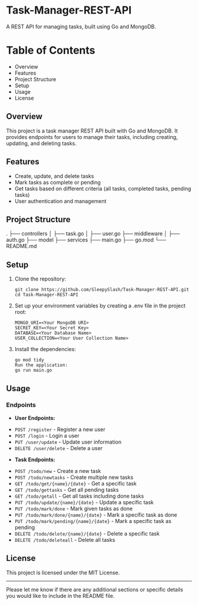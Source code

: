 # Task-Manager-REST-API

A REST API for managing tasks, built using Go and MongoDB.

# Table of Contents

- Overview
- Features
- Project Structure
- Setup
- Usage
- License

## Overview

This project is a task manager REST API built with Go and MongoDB. It provides endpoints for users to manage their tasks, including creating, updating, and deleting tasks.

## Features

- Create, update, and delete tasks
- Mark tasks as complete or pending
- Get tasks based on different criteria (all tasks, completed tasks, pending tasks)
- User authentication and management

## Project Structure

.
├── controllers
│ ├── task.go
│ ├── user.go
├── middleware
│ ├── auth.go
├── model
├── services
├── main.go
├── go.mod
└── README.md

## Setup

1.  Clone the repository:

    ```
    git clone https://github.com/SleepySlash/Task-Manager-REST-API.git
    cd Task-Manager-REST-API
    ```

2.  Set up your environment variables by creating a .env file in the project root:

    ```
    MONGO_URI=<Your MongoDB URI>
    SECRET_KEY=<Your Secret Key>
    DATABASE=<Your Database Name>
    USER_COLLECTION=<Your User Collection Name>
    ```

3.  Install the dependencies:

    ```
    go mod tidy
    Run the application:
    go run main.go
    ```

## Usage

### Endpoints

- **User Endpoints:**

* `POST /register` - Register a new user
* `POST /login` - Login a user
* `PUT /user/update` - Update user information
* `DELETE /user/delete` - Delete a user

- **Task Endpoints:**

* `POST /todo/new` - Create a new task
* `POST /todo/newtasks` - Create multiple new tasks
* `GET /todo/get/{name}/{date}` - Get a specific task
* `GET /todo/gettasks` - Get all pending tasks
* `GET /todo/getall` - Get all tasks including done tasks
* `PUT /todo/update/{name}/{date}` - Update a specific task
* `PUT /todo/mark/done` - Mark given tasks as done
* `PUT /todo/mark/done/{name}/{date}` - Mark a specific task as done
* `PUT /todo/mark/pending/{name}/{date}` - Mark a specific task as pending
* `DELETE /todo/delete/{name}/{date}` - Delete a specific task
* `DELETE /todo/deleteall` - Delete all tasks

## License

This project is licensed under the MIT License.

---

Please let me know if there are any additional sections or specific details you would like to include in the README file.
